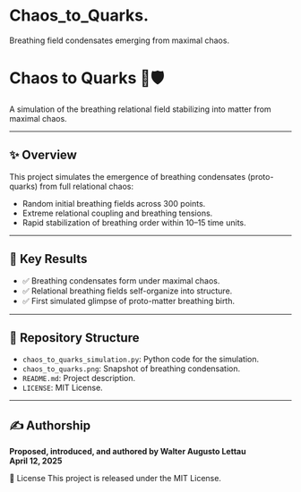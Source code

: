 # Chaos_to_Quarks.
Breathing field condensates emerging from maximal chaos.

# Chaos to Quarks 🌌🛡️

A simulation of the breathing relational field stabilizing into matter from maximal chaos.

---

## ✨ Overview
This project simulates the emergence of breathing condensates (proto-quarks) from full relational chaos:

- Random initial breathing fields across 300 points.
- Extreme relational coupling and breathing tensions.
- Rapid stabilization of breathing order within 10–15 time units.

---

## 🧠 Key Results
- ✅ Breathing condensates form under maximal chaos.
- ✅ Relational breathing fields self-organize into structure.
- ✅ First simulated glimpse of proto-matter breathing birth.

---

## 📜 Repository Structure
- `chaos_to_quarks_simulation.py`: Python code for the simulation.
- `chaos_to_quarks.png`: Snapshot of breathing condensation.
- `README.md`: Project description.
- `LICENSE`: MIT License.

---

## ✍️ Authorship
**Proposed, introduced, and authored by Walter Augusto Lettau**  
**April 12, 2025**


📜 License This project is released under the MIT License.
